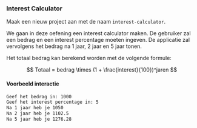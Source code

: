 ### Interest Calculator

Maak een nieuw project aan met de naam `interest-calculator`.

We gaan in deze oefening een interest calculator maken. De gebruiker zal een bedrag en een interest percentage moeten ingeven. De applicatie zal vervolgens het bedrag na 1 jaar, 2 jaar en 5 jaar tonen.

Het totaal bedrag kan berekend worden met de volgende formule:

$$
Totaal = bedrag \times (1 + \frac{interest}{100})^jaren
$$

#### Voorbeeld interactie

```bash
Geef het bedrag in: 1000
Geef het interest percentage in: 5
Na 1 jaar heb je 1050
Na 2 jaar heb je 1102.5
Na 5 jaar heb je 1276.28
```
